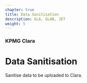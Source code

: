 ```yaml
---
chapter: true
title: Data Sanitisation
description: GLA, GLAB, JET
weight: 5
---
```


### KPMG Clara

# Data Sanitisation

Sanitise data to be uploaded to Clara.